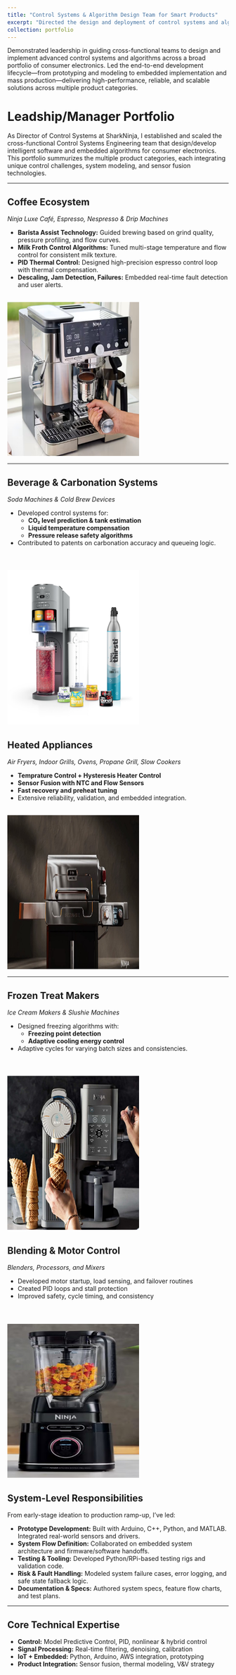 ```yaml
---
title: "Control Systems & Algorithm Design Team for Smart Products"
excerpt: "Directed the design and deployment of control systems and algorithms across a diverse range of SharkNinja appliances, including coffee systems, beverage carbonation platforms, thermal cooking products, frozen treat makers, and high-speed blenders. Oversaw system architecture, algorithm development, and production integration to enable intelligent, consistent, and user-centric product performance.<br/><img src='/images/portfolio_grid.png' width='550' height='600'>"
collection: portfolio
---
```


Demonstrated leadership in guiding cross-functional teams to design and implement advanced control systems and algorithms across a broad portfolio of consumer electronics. Led the end-to-end development lifecycle—from prototyping and modeling to embedded implementation and mass production—delivering high-performance, reliable, and scalable solutions across multiple product categories.

Leadship/Manager Portfolio
==================

As Director of Control Systems at SharkNinja, I established and scaled the cross-functional Control Systems Engineering team that design/develop intelligent software and embedded algorithms for consumer electronics. This portfolio summurizes the multiple product categories, each integrating unique control challenges, system modeling, and sensor fusion technologies.

---

## Coffee Ecosystem  
*Ninja Luxe Café, Espresso, Nespresso & Drip Machines*

- **Barista Assist Technology:** Guided brewing based on grind quality, pressure profiling, and flow curves.
- **Milk Froth Control Algorithms:** Tuned multi-stage temperature and flow control for consistent milk texture.
- **PID Thermal Control:** Designed high-precision espresso control loop with thermal compensation.
- **Descaling, Jam Detection, Failures:** Embedded real-time fault detection and user alerts.

<br/><img src='/images/ninja_espresso.jpg' width='300' height='350'>


---

## Beverage & Carbonation Systems  
*Soda Machines & Cold Brew Devices*

- Developed control systems for:
  - **CO₂ level prediction & tank estimation**
  - **Liquid temperature compensation**
  - **Pressure release safety algorithms**
- Contributed to patents on carbonation accuracy and queueing logic.

<br/><img src='/images/ninja_soda.jpg' width='300' height='350'>
---

## Heated Appliances  
*Air Fryers, Indoor Grills, Ovens, Propane Grill, Slow Cookers*

- **Temprature Control + Hysteresis Heater Control**
- **Sensor Fusion with NTC and Flow Sensors**
- **Fast recovery and preheat tuning**
- Extensive reliability, validation, and embedded integration.

<br/><img src='/images/ninja_grill.jpg' width='300' height='350'>

---

## Frozen Treat Makers  
*Ice Cream Makers & Slushie Machines*

- Designed freezing algorithms with:
  - **Freezing point detection**
  - **Adaptive cooling energy control**
- Adaptive cycles for varying batch sizes and consistencies.

<br/><img src='/images/ninja_icecream.jpg' width='300' height='350'>
---

## Blending & Motor Control  
*Blenders, Processors, and Mixers*

- Developed motor startup, load sensing, and failover routines
- Created PID loops and stall protection
- Improved safety, cycle timing, and consistency

<br/><img src='/images/ninja_blender.jpg' width='300' height='350'>
---

## System-Level Responsibilities

From early-stage ideation to production ramp-up, I’ve led:

- **Prototype Development:** Built with Arduino, C++, Python, and MATLAB. Integrated real-world sensors and drivers.
- **System Flow Definition:** Collaborated on embedded system architecture and firmware/software handoffs.
- **Testing & Tooling:** Developed Python/RPi-based testing rigs and validation code.
- **Risk & Fault Handling:** Modeled system failure cases, error logging, and safe state fallback logic.
- **Documentation & Specs:** Authored system specs, feature flow charts, and test plans.

---

## Core Technical Expertise

- **Control:** Model Predictive Control, PID, nonlinear & hybrid control
- **Signal Processing:** Real-time filtering, denoising, calibration
- **IoT + Embedded:** Python, Arduino, AWS integration, prototyping
- **Product Integration:** Sensor fusion, thermal modeling, V&V strategy

